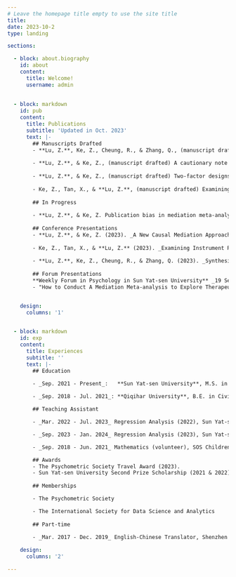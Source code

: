 ```yaml
---
# Leave the homepage title empty to use the site title
title:
date: 2023-10-2
type: landing

sections:

  - block: about.biography
    id: about
    content:
      title: Welcome!
      username: admin
      
      
  - block: markdown
    id: pub
    content:
      title: Publications
      subtitle: 'Updated in Oct. 2023'
      text: |-
        ## Manuscripts Drafted
        - **Lu, Z.**, Ke, Z., Cheung, R., & Zhang, Q., (manuscript drafted) Synthesizing data from pretest-posttest-control-group designs in mediation meta-analysis
        
        - **Lu, Z.**, & Ke, Z., (manuscript drafted) A cautionary note on experimental mediation: Conception, modeling, and analysis
       
        - **Lu, Z.**, & Ke, Z., (manuscript drafted) Two-factor designs reveal more than you think: A new perspective. 
        
        - Ke, Z., Tan, X., & **Lu, Z.**, (manuscript drafted) Examining instrument relevance when there are multiple endogenous predictors: A new index.
       
        ## In Progress
       
        - **Lu, Z.**, & Ke, Z. Publication bias in mediation meta-analysis based on pretest-posttest-control-group designs
        
        ## Conference Presentations 
        - **Lu, Z.**, & Ke, Z. (2023). _A New Causal Mediation Approach Based on Observational Mediation Modeling and Instrumental Variable Regression_. International Meeting of Psychometric Society, July, Maryland, USA. [[Abstract]](https://raw.githubusercontent.com/GiaLuQuant/myBlog/main/content/pdf/CausalMed_Abstract.pdf). [[Slides&speech]](https://raw.githubusercontent.com/GiaLuQuant/myBlog/main/content/pdf/IMPS2023_ExpMed_0726.pdf).
        
        - Ke, Z., Tan, X., & **Lu, Z.** (2023). _Examining Instrument Relevance when There are Multiple Endogenous Predictors: A new Index_. International Meeting of Psychometric Society, July, Maryland, USA. [[Abstract]](https://raw.githubusercontent.com/GiaLuQuant/myBlog/main/content/pdf/IVsem_Abstract.pdf).
        
        - **Lu, Z.**, Ke, Z., Cheung, R., & Zhang, Q. (2023). _Synthesizing Data from Pre-posttest-control-group Designs in Mediation Meta-analysis._ The Annual Meeting of the International Society for Data Science and Analytics, July, Shanghai, China  [[Abstract]](https://raw.githubusercontent.com/GiaLuQuant/myBlog/main/content/pdf/MMA_Abstract.pdf). [[Slides&speech]](https://raw.githubusercontent.com/GiaLuQuant/myBlog/main/content/pdf/ICADS_MMA_0604.pdf).
        
        ## Forum Presentations
        **Weekly Forum in Psychology in Sun Yat-sen University** _19 Sep. 2022, Guangzhou, China_  
        - "How to Conduct A Mediation Meta-analysis to Explore Therapeutic Mechanisms" (150 min)


    design:
      columns: '1'

      
  - block: markdown
    id: exp
    content:
      title: Experiences
      subtitle: ''
      text: |-
        ## Education
        
        - _Sep. 2021 - Present_:   **Sun Yat-sen University**, M.S. in Psychology

        - _Sep. 2018 - Jul. 2021_: **Qiqihar University**, B.E. in Civil Engineering 

        ## Teaching Assistant

        - _Mar. 2022 - Jul. 2023_ Regression Analysis (2022), Sun Yat-sen University

        - _Sep. 2023 - Jan. 2024_ Regression Analysis (2023), Sun Yat-sen University

        - _Sep. 2018 - Jun. 2021_ Mathematics (volunteer), SOS Children's Village

        ## Awards 
        - The Psychometric Society Travel Award (2023).
        - Sun Yat-sen University Second Prize Scholarship (2021 & 2022)
        
        ## Memberships

        - The Psychometric Society

        - The International Society for Data Science and Analytics
        
        ## Part-time

        - _Mar. 2017 - Dec. 2019_ English-Chinese Translator, Shenzhen Yimu Information Technology Co.
        
    design:
      columns: '2'

---
```

